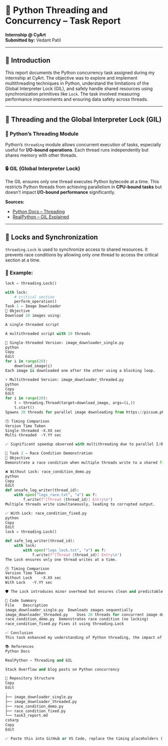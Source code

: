 # 🧵 Python Threading and Concurrency – Task Report

**Internship @ CyArt**  
**Submitted by:** Vedant Patil

---

## 📌 Introduction

This report documents the Python concurrency task assigned during my internship at CyArt. The objective was to explore and implement multithreading techniques in Python, understand the limitations of the Global Interpreter Lock (GIL), and safely handle shared resources using synchronization primitives like `Lock`. The task involved measuring performance improvements and ensuring data safety across threads.

---

## 🧠 Threading and the Global Interpreter Lock (GIL)

### 🧵 Python’s Threading Module

Python’s `threading` module allows concurrent execution of tasks, especially useful for **I/O-bound operations**. Each thread runs independently but shares memory with other threads.

### 🔒 GIL (Global Interpreter Lock)

The GIL ensures only one thread executes Python bytecode at a time. This restricts Python threads from achieving parallelism in **CPU-bound tasks** but doesn't impact **I/O-bound performance** significantly.

**Sources:**
- [Python Docs – Threading](https://docs.python.org/3/library/threading.html)
- [RealPython – GIL Explained](https://realpython.com/python-gil/)

---

## 🔐 Locks and Synchronization

`threading.Lock` is used to synchronize access to shared resources. It prevents race conditions by allowing only one thread to access the critical section at a time.

### 🔧 Example:

```python
lock = threading.Lock()

with lock:
    # critical section
    perform_operation()
Task 1 – Image Downloader
🎯 Objective
Download 20 images using:

A single-threaded script

A multithreaded script with 20 threads

🧵 Single-threaded Version: image_downloader_single.py
python
Copy
Edit
for i in range(20):
    download_image(i)
Each image is downloaded one after the other using a blocking loop.

⚡ Multithreaded Version: image_downloader_threaded.py
python
Copy
Edit
for i in range(20):
    t = threading.Thread(target=download_image, args=(i,))
    t.start()
Spawns 20 threads for parallel image downloading from https://picsum.photos/200.

🕒 Timing Comparison
Version	Time Taken
Single-threaded	~X.XX sec
Multi-threaded	~Y.YY sec

✅ Significant speedup observed with multithreading due to parallel I/O operations.

🧪 Task 2 – Race Condition Demonstration
🎯 Objective
Demonstrate a race condition when multiple threads write to a shared file, and then fix it using Lock.

❌ Without Lock: race_condition_demo.py
python
Copy
Edit
def unsafe_log_writer(thread_id):
    with open("logs_race.txt", "a") as f:
        f.write(f"[Thread {thread_id}] Entry\n")
Multiple threads write simultaneously, leading to corrupted output.

✅ With Lock: race_condition_fixed.py
python
Copy
Edit
lock = threading.Lock()

def safe_log_writer(thread_id):
    with lock:
        with open("logs_lock.txt", "a") as f:
            f.write(f"[Thread {thread_id}] Entry\n")
The Lock ensures only one thread writes at a time.

🕒 Timing Comparison
Version	Time Taken
Without Lock	~X.XX sec
With Lock	~Y.YY sec

🛡️ The Lock introduces minor overhead but ensures clean and predictable log output.

📁 Code Summary
File	Description
image_downloader_single.py	Downloads images sequentially
image_downloader_threaded.py	Uses 20 threads for concurrent image download
race_condition_demo.py	Demonstrates race condition (no locking)
race_condition_fixed.py	Fixes it using threading.Lock

✅ Conclusion
This task enhanced my understanding of Python threading, the impact of the GIL, and the importance of synchronization in multithreaded programs. I learned to optimize I/O-bound operations using threads while ensuring safety with locks when dealing with shared resources.

📚 References
Python Docs

RealPython – Threading and GIL

Stack Overflow and blog posts on Python concurrency

📂 Repository Structure
Copy
Edit
.
├── image_downloader_single.py
├── image_downloader_threaded.py
├── race_condition_demo.py
├── race_condition_fixed.py
└── task3_report.md
csharp
Copy
Edit

✅ Paste this into GitHub or VS Code, replace the timing placeholders (`~X.XX sec`) w

